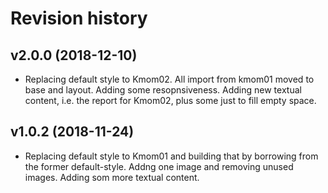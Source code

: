 Revision history
================

v2.0.0 (2018-12-10)
-------------------

* Replacing default style to Kmom02. All import from kmom01 moved to base and layout. Adding some resopnsiveness. Adding new textual content, i.e. the report for Kmom02, plus some just to fill empty space.

v1.0.2 (2018-11-24)
-------------------

* Replacing default style to Kmom01 and building that by borrowing from the former default-style. Addng one image and removing unused images. Adding som more textual content.
